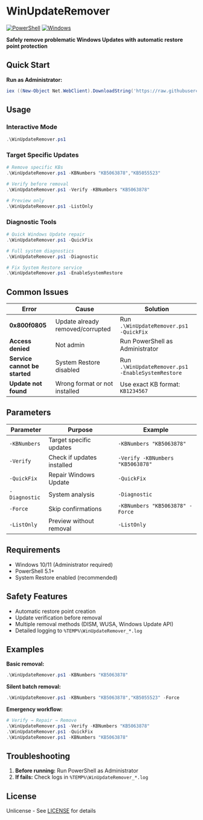 # WinUpdateRemover

[![PowerShell](https://img.shields.io/badge/PowerShell-5.1%2B-blue.svg)](https://docs.microsoft.com/en-us/powershell/)
[![Windows](https://img.shields.io/badge/Windows-10%2F11-brightgreen.svg)](https://www.microsoft.com/windows)

**Safely remove problematic Windows Updates with automatic restore point protection**

## Quick Start

**Run as Administrator:**
```powershell
iex ((New-Object Net.WebClient).DownloadString('https://raw.githubusercontent.com/danalec/WinUpdateRemover/main/WinUpdateRemover.ps1'))
```

## Usage

### Interactive Mode
```powershell
.\WinUpdateRemover.ps1
```

### Target Specific Updates
```powershell
# Remove specific KBs
.\WinUpdateRemover.ps1 -KBNumbers "KB5063878","KB5055523"

# Verify before removal
.\WinUpdateRemover.ps1 -Verify -KBNumbers "KB5063878"

# Preview only
.\WinUpdateRemover.ps1 -ListOnly
```

### Diagnostic Tools
```powershell
# Quick Windows Update repair
.\WinUpdateRemover.ps1 -QuickFix

# Full system diagnostics
.\WinUpdateRemover.ps1 -Diagnostic

# Fix System Restore service
.\WinUpdateRemover.ps1 -EnableSystemRestore
```

## Common Issues

| Error | Cause | Solution |
|-------|-------|----------|
| **0x800f0805** | Update already removed/corrupted | Run `.\WinUpdateRemover.ps1 -QuickFix` |
| **Access denied** | Not admin | Run PowerShell as Administrator |
| **Service cannot be started** | System Restore disabled | Run `.\WinUpdateRemover.ps1 -EnableSystemRestore` |
| **Update not found** | Wrong format or not installed | Use exact KB format: `KB1234567` |

## Parameters

| Parameter | Purpose | Example |
|-----------|---------|---------|
| `-KBNumbers` | Target specific updates | `-KBNumbers "KB5063878"` |
| `-Verify` | Check if updates installed | `-Verify -KBNumbers "KB5063878"` |
| `-QuickFix` | Repair Windows Update | `-QuickFix` |
| `-Diagnostic` | System analysis | `-Diagnostic` |
| `-Force` | Skip confirmations | `-KBNumbers "KB5063878" -Force` |
| `-ListOnly` | Preview without removal | `-ListOnly` |

## Requirements
- Windows 10/11 (Administrator required)
- PowerShell 5.1+
- System Restore enabled (recommended)

## Safety Features
- Automatic restore point creation
- Update verification before removal
- Multiple removal methods (DISM, WUSA, Windows Update API)
- Detailed logging to `%TEMP%\WinUpdateRemover_*.log`

## Examples

**Basic removal:**
```powershell
.\WinUpdateRemover.ps1 -KBNumbers "KB5063878"
```

**Silent batch removal:**
```powershell
.\WinUpdateRemover.ps1 -KBNumbers "KB5063878","KB5055523" -Force
```

**Emergency workflow:**
```powershell
# Verify → Repair → Remove
.\WinUpdateRemover.ps1 -Verify -KBNumbers "KB5063878"
.\WinUpdateRemover.ps1 -QuickFix
.\WinUpdateRemover.ps1 -KBNumbers "KB5063878"
```

## Troubleshooting
1. **Before running:** Run PowerShell as Administrator
2. **If fails:** Check logs in `%TEMP%\WinUpdateRemover_*.log`

## License
Unlicense - See [LICENSE](LICENSE) for details